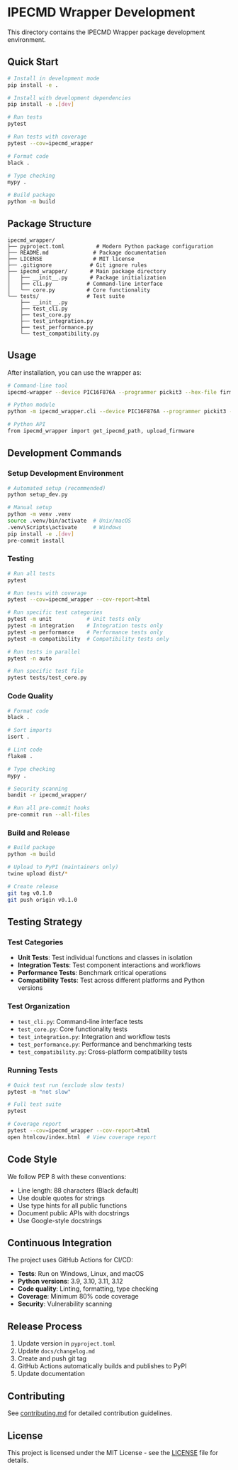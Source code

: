 # IPECMD Wrapper Development

This directory contains the IPECMD Wrapper package development environment.

## Quick Start

```bash
# Install in development mode
pip install -e .

# Install with development dependencies
pip install -e .[dev]

# Run tests
pytest

# Run tests with coverage
pytest --cov=ipecmd_wrapper

# Format code
black .

# Type checking
mypy .

# Build package
python -m build
```

## Package Structure

```
ipecmd_wrapper/
├── pyproject.toml          # Modern Python package configuration
├── README.md              # Package documentation
├── LICENSE                # MIT license
├── .gitignore            # Git ignore rules
├── ipecmd_wrapper/       # Main package directory
│   ├── __init__.py       # Package initialization
│   ├── cli.py           # Command-line interface
│   └── core.py          # Core functionality
└── tests/               # Test suite
    ├── __init__.py
    ├── test_cli.py
    ├── test_core.py
    ├── test_integration.py
    ├── test_performance.py
    └── test_compatibility.py
```

## Usage

After installation, you can use the wrapper as:

```bash
# Command-line tool
ipecmd-wrapper --device PIC16F876A --programmer pickit3 --hex-file firmware.hex

# Python module
python -m ipecmd_wrapper.cli --device PIC16F876A --programmer pickit3 --hex-file firmware.hex

# Python API
from ipecmd_wrapper import get_ipecmd_path, upload_firmware
```

## Development Commands

### Setup Development Environment

```bash
# Automated setup (recommended)
python setup_dev.py

# Manual setup
python -m venv .venv
source .venv/bin/activate  # Unix/macOS
.venv\Scripts\activate     # Windows
pip install -e .[dev]
pre-commit install
```

### Testing

```bash
# Run all tests
pytest

# Run tests with coverage
pytest --cov=ipecmd_wrapper --cov-report=html

# Run specific test categories
pytest -m unit           # Unit tests only
pytest -m integration    # Integration tests only
pytest -m performance    # Performance tests only
pytest -m compatibility  # Compatibility tests only

# Run tests in parallel
pytest -n auto

# Run specific test file
pytest tests/test_core.py
```

### Code Quality

```bash
# Format code
black .

# Sort imports
isort .

# Lint code
flake8 .

# Type checking
mypy .

# Security scanning
bandit -r ipecmd_wrapper/

# Run all pre-commit hooks
pre-commit run --all-files
```

### Build and Release

```bash
# Build package
python -m build

# Upload to PyPI (maintainers only)
twine upload dist/*

# Create release
git tag v0.1.0
git push origin v0.1.0
```

## Testing Strategy

### Test Categories

- **Unit Tests**: Test individual functions and classes in isolation
- **Integration Tests**: Test component interactions and workflows
- **Performance Tests**: Benchmark critical operations
- **Compatibility Tests**: Test across different platforms and Python versions

### Test Organization

- `test_cli.py`: Command-line interface tests
- `test_core.py`: Core functionality tests
- `test_integration.py`: Integration and workflow tests
- `test_performance.py`: Performance and benchmarking tests
- `test_compatibility.py`: Cross-platform compatibility tests

### Running Tests

```bash
# Quick test run (exclude slow tests)
pytest -m "not slow"

# Full test suite
pytest

# Coverage report
pytest --cov=ipecmd_wrapper --cov-report=html
open htmlcov/index.html  # View coverage report
```

## Code Style

We follow PEP 8 with these conventions:

- Line length: 88 characters (Black default)
- Use double quotes for strings
- Use type hints for all public functions
- Document public APIs with docstrings
- Use Google-style docstrings

## Continuous Integration

The project uses GitHub Actions for CI/CD:

- **Tests**: Run on Windows, Linux, and macOS
- **Python versions**: 3.9, 3.10, 3.11, 3.12
- **Code quality**: Linting, formatting, type checking
- **Coverage**: Minimum 80% code coverage
- **Security**: Vulnerability scanning

## Release Process

1. Update version in `pyproject.toml`
2. Update `docs/changelog.md`
3. Create and push git tag
4. GitHub Actions automatically builds and publishes to PyPI
5. Update documentation

## Contributing

See [contributing.md](contributing.md) for detailed contribution guidelines.

## License

This project is licensed under the MIT License - see the [LICENSE](LICENSE) file for details.
